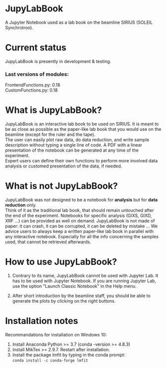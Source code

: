 # JupyLabBook
A Jupyter Notebook used as a lab book on the beamline SIRIUS (SOLEIL Synchrotron).

# Current status
JupyLabBook is presently in development & testing.  

### Last versions of modules:  
FrontendFunctions.py: 0.18  
CustomFunctions.py: 0.18  


# What is JupyLabBook?
JupyLabBook is an interactive lab book to be used on SIRIUS. It is meant to be as close as possible as the paper-like lab book that you would use on the beamline (except for the ruler and the tape).  
The user can easily plot raw data, do data reduction, and write sample description without typing a single line of code. A PDF with a linear presentation of the notebook can be generated at any time of the experiment.  
Expert users can define their own functions to perform more involved data analysis or customed presentation of the data, if needed.

# What is not JupyLabBook?
JupyLabBook was not designed to be a notebook for **analysis** but for **data reduction** only.  
Think of it as the traditional lab book, that should remain untouched after the end of the experiment. Notebooks for specific analysis (GIXS, GIXD, XRF ...) can be provided as well on demand.
JupyLabBook is not made of paper: it can crash, it can be corrupted, it can be deleted by mistake ... We advice users to always keep a written paper-like lab book in parallel with any interactive notebook. Especially for all the info concerning the samples used, that cannot be retrieved afterwards.

# How to use JupyLabBook?
1) Contrary to its name, JupyLabBook cannot be used with Jupyter Lab. It has to be used with Jupyter Notebook. If you are running Jupyter Lab, use the option "Launch Classic Notebook" in the Help menu.  

2) After short introduction by the beamline staff, you should be able to generate the plots by clicking on the right buttons.
 
# Installation notes
Recommandations for installation on Windows 10:
1) Install Anaconda Python >= 3.7 (conda -version >= 4.8.3)  
2) Install MikTex >= 2.9.7. Restart after installation.  
3) Install the package lmfit by typing in the conda prompt:  
```conda install -c conda-forge lmfit```



 
